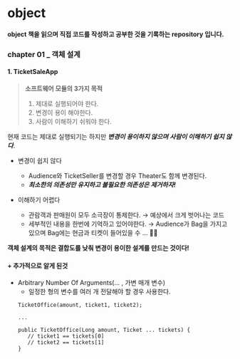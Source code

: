 # object
#### object 책을 읽으며 직접 코드를 작성하고 공부한 것을 기록하는  repository 입니다.


### chapter 01 _ 객체 설계
#### 1. TicketSaleApp

> **소프트웨어 모듈의 3가지 목적**
>  1. 제대로 실행되어야 한다.
>  2. 변경이 용이 해야한다.
>  3. 사람이 이해하기 쉬워야 한다.

현재 코드는 제대로 실행되기는 하지만 _**변경이 용이하지 않으며 사람이 이해하기 쉽지 않다**_.

* 변경이 쉽지 않다   
  * Audience와 TicketSeller를 변경할 경우 Theater도 함께 변경된다.
  * _**최소한의 의존성만 유지하고 불필요한 의존성은 제거하자!**_

* 이해하기 어렵다    
  * 관람객과 판매원이 모두 소극장이 통제한다. → 예상에서 크게 벗어나는 코드
  * 세부적인 내용을 한번에 기억하고 있어야한다. → Audience가 Bag을 가지고 있으며 Bag에는 현금과 티켓이 들어있을 수 ... 😮‍💨

**객체 설계의 목적은 결합도를 낮춰 변경이 용이한 설계를 만드는 것이다!**



#### + 추가적으로 알게 된것
* Arbitrary Number Of Arguments(... , 가변 매개 변수)
  - 일정한 형의 변수를 여러 개 전달해야 할 경우 사용한다.
  ```
  TicketOffice(amount, ticket1, ticket2);
  
  ...
  
  public TicketOffice(Long amount, Ticket ... tickets) {
     // ticket1 == tickets[0]
     // ticket2 == tickets[1]
  }
  ```

